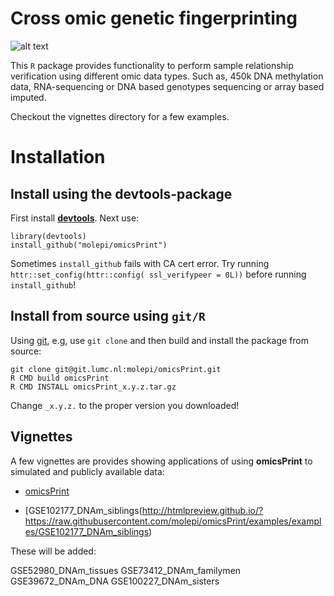 # Cross omic genetic fingerprinting #

![alt text](http://www.molepi.nl/images/logo.png)

This `R` package provides functionality to perform sample relationship
verification using different omic data types. Such as, 450k DNA
methylation data, RNA-sequencing or DNA based genotypes sequencing or
array based imputed.

Checkout the vignettes directory for a few examples.

# Installation #

## Install using the **devtools**-package ##

First install [**devtools**](https://github.com/hadley/devtools). Next
use:

```{r devtools, eval=FALSE}
library(devtools)
install_github("molepi/omicsPrint")
```

Sometimes `install_github` fails with CA cert error. Try running
`httr::set_config(httr::config( ssl_verifypeer = 0L))` before running
`install_github`!

## Install from source using `git/R` ##

Using [git](https://git-scm.com/), e.g, use `git clone` and then build
and install the package from source:

```{r git, engine='bash', eval=FALSE}
git clone git@git.lumc.nl:molepi/omicsPrint.git
R CMD build omicsPrint
R CMD INSTALL omicsPrint_x.y.z.tar.gz
```
Change `_x.y.z.` to the proper version you downloaded!

## Vignettes ##

A few vignettes are provides showing applications of using **omicsPrint** to simulated and publicly available data:

- [omicsPrint](http://htmlpreview.github.io/?https://raw.githubusercontent.com/molepi/omicsPrint/master/inst/doc/omicsPrint.html)

- [GSE102177_DNAm_siblings(http://htmlpreview.github.io/?https://raw.githubusercontent.com/molepi/omicsPrint/examples/examples/GSE102177_DNAm_siblings)

These will be added:
      
GSE52980_DNAm_tissues
GSE73412_DNAm_familymen
GSE39672_DNAm_DNA
GSE100227_DNAm_sisters




    
